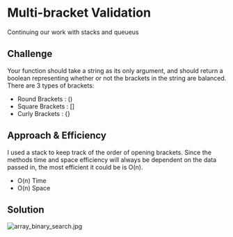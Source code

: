 # Multi-bracket Validation
Continuing our work with stacks and queueus

## Challenge
Your function should take a string as its only argument, and should return a boolean representing whether or
not the brackets in the string are balanced. There are 3 types of brackets:
* Round Brackets : ()
* Square Brackets : []
* Curly Brackets : {}

## Approach & Efficiency
I used a stack to keep track of the order of opening brackets. Since the methods time and space efficiency will always be dependent on the data passed in, the most efficient it could be is O(n).
* O(n) Time
* O(n) Space

## Solution
![array_binary_search.jpg](../assets/multi-bracket-validation)